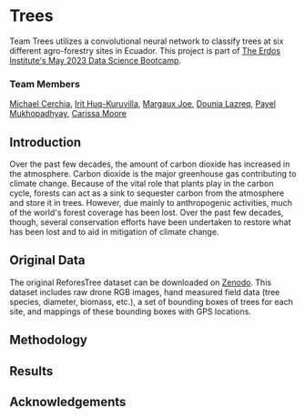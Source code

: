 # Trees

Team Trees utilizes a convolutional neural network to classify trees at six different agro-forestry sites in Ecuador. This project is part of [The Erdos Institute's May 2023 Data Science Bootcamp](https://www.erdosinstitute.org/). 

### Team Members
[Michael Cerchia](https://www.linkedin.com/in/michael-cerchia-57a4b062/),
[Irit Huq-Kuruvilla](https://www.linkedin.com/in/irit-huq-kuruvilla-944a36179/),
[Margaux Joe](https://www.linkedin.com/in/margaux-joe),
[Dounia Lazreq](https://www.linkedin.com/in/dounia-lazreq/),
[Payel Mukhopadhyay](https://www.linkedin.com/in/payel-mukhopadhyay-5529b026b/),
[Carissa Moore](https://www.linkedin.com/in/carissa-moore-b579a8194/)


## Introduction
Over the past few decades, the amount of carbon dioxide has increased in the atmosphere. Carbon dioxide is the major greenhouse gas contributing to climate change. Because of the vital role that plants play in the carbon cycle, forests can act as a sink to sequester carbon from the atmosphere and store it in trees. However, due mainly to anthropogenic activities, much of the world's forest coverage has been lost. Over the past few decades, though, several conservation efforts have been undertaken to restore what has been lost and to aid in mitigation of climate change. 

## Original Data
The original ReforesTree dataset can be downloaded on [Zenodo](https://zenodo.org/record/6813783). This dataset includes raw drone RGB images, hand measured field data (tree species, diameter, biomass, etc.), a set of bounding boxes of trees for each site, and mappings of these bounding boxes with GPS locations. 

## Methodology


## Results


## Acknowledgements


